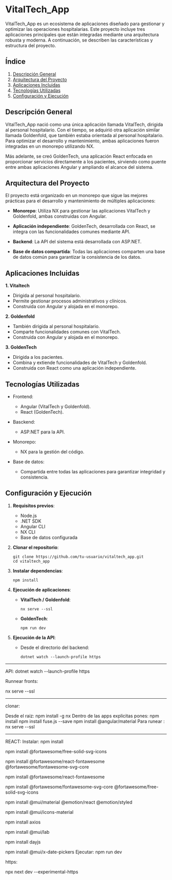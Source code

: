 # VitalTech_App

VitalTech_App es un ecosistema de aplicaciones diseñado para gestionar y optimizar las operaciones hospitalarias. Este proyecto incluye tres aplicaciones principales que están integradas mediante una arquitectura robusta y moderna. A continuación, se describen las características y estructura del proyecto.

## Índice
1. [Descripción General](#id1)
2. [Arquitectura del Proyecto](#id2)
3. [Aplicaciones Incluidas](#id3)
4. [Tecnologías Utilizadas](#id4)
5. [Configuración y Ejecución](#id5)



    
## Descripción General
<div id='id1' />
VitalTech_App nació como una única aplicación llamada VitalTech, dirigida al personal hospitalario. Con el tiempo, se adquirió otra aplicación similar llamada Goldenfold, que también estaba orientada al personal hospitalario. Para optimizar el desarrollo y mantenimiento, ambas aplicaciones fueron integradas en un monorepo utilizando NX.

Más adelante, se creó GoldenTech, una aplicación React enfocada en proporcionar servicios directamente a los pacientes, sirviendo como puente entre ambas aplicaciones Angular y ampliando el alcance del sistema.

## Arquitectura del Proyecto
<div id='id2' />
El proyecto está organizado en un monorepo que sigue las mejores prácticas para el desarrollo y mantenimiento de múltiples aplicaciones:

- **Monorepo**: Utiliza NX para gestionar las aplicaciones VitalTech y Goldenfold, ambas construidas con Angular.

- **Aplicación independiente**: GoldenTech, desarrollada con React, se integra con las funcionalidades comunes mediante API.

- **Backend**: La API del sistema está desarrollada con ASP.NET.

- **Base de datos compartida**: Todas las aplicaciones comparten una base de datos común para garantizar la consistencia de los datos.

## Aplicaciones Incluidas
<div id='id3' />
    
**1. Vitaltech**
- Dirigida al personal hospitalario.
- Permite gestionar procesos administrativos y clínicos.
- Construida con Angular y alojada en el monorepo.

**2. Goldenfold**
- También dirigida al personal hospitalario.
- Comparte funcionalidades comunes con VitalTech.
- Construida con Angular y alojada en el monorepo.

**3. GoldenTech**
- Dirigida a los pacientes.
- Combina y extiende funcionalidades de VitalTech y Goldenfold.
- Construida con React como una aplicación independiente.


## Tecnologías Utilizadas
<div id='id4' />

- Frontend:
  - Angular (VitalTech y Goldenfold).
  - React (GoldenTech).

- Basckend:
  - ASP.NET para la API.

- Monorepo:
  - NX para la gestión del código.

- Base de datos:
  - Compartida entre todas las aplicaciones para garantizar integridad y consistencia.

## Configuración y Ejecución
<div id='id5' />

1. **Requisitos previos**:
    - Node.js
    - .NET SDK
    - Angular CLI
    - NX CLI
    - Base de datos configurada

2. **Clonar el repositorio**:
    ```plaintext
    git clone https://github.com/tu-usuario/vitaltech_app.git
    cd vitaltech_app
    ```

3. **Instalar dependencias**:
    ```plaintext
    npm install
    ```
    
4. **Ejecución de aplicaciones**:
    - **VitalTech / Goldenfold**:
        ```plaintext
        nx serve --ssl
        ```

    - **GoldenTech**:
        ```plaintext
        npm run dev
        ```

4. **Ejecución de la API**:
    - Desde el directorio del backend:
      ```plaintext
      dotnet watch --launch-profile https
      ```


---------

API:
dotnet watch --launch-profile https

Runnear fronts:

nx serve --ssl

------------

clonar:

Desde el raiz: npm install -g nx
Dentro de las apps explicitas pones:
npm install
npm install fuse.js --save
npm install @angular/material
Para runear : nx serve --ssl



-------

REACT:
Instalar:
npm install
 
npm install @fortawesome/free-solid-svg-icons

 
npm install @fortawesome/react-fontawesome @fortawesome/fontawesome-svg-core

 
npm install @fortawesome/react-fontawesome

 
npm install @fortawesome/fontawesome-svg-core @fortawesome/free-solid-svg-icons

 
npm install @mui/material @emotion/react @emotion/styled

 
npm install @mui/icons-material

 npm install axios

 npm install @mui/lab

npm install dayjs

npm install @mui/x-date-pickers
Ejecutar:
npm run dev



https: 

npx next dev --experimental-https
